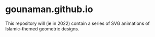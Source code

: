 # gounaman.github.io

This repository will (ie in 2022) contain a series of SVG animations of Islamic-themed geometric designs.



